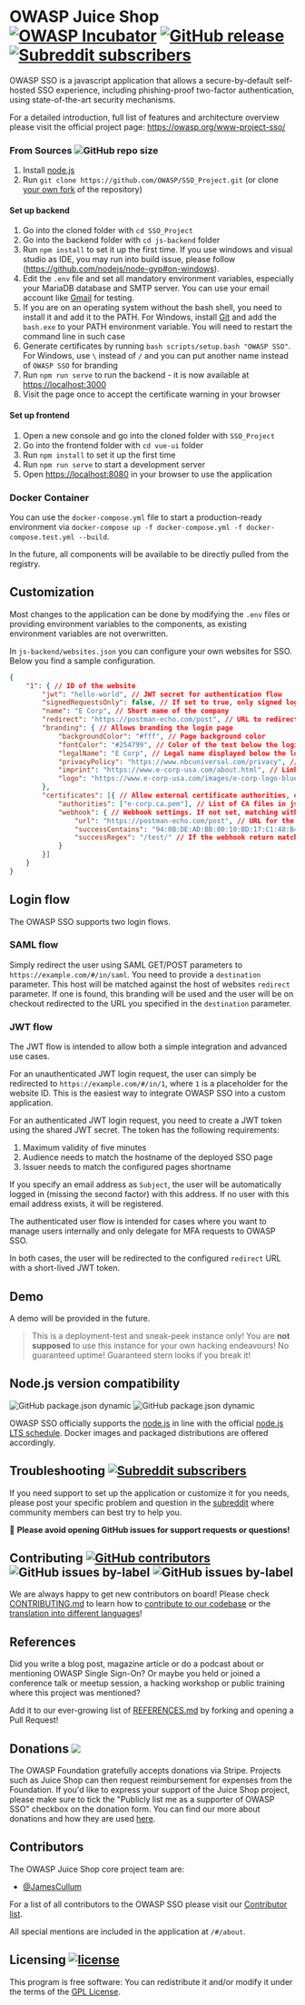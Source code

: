 # OWASP Juice Shop [![OWASP Incubator](https://img.shields.io/badge/owasp-incubator%20project-fe7d37.svg)](https://owasp.org/projects/) [![GitHub release](https://img.shields.io/github/v/release/OWASP/SSO_Project.svg)](https://github.com/OWASP/SSO_Project/releases/latest) [![Subreddit subscribers](https://img.shields.io/reddit/subreddit-subscribers/owasp_sso?style=social)](https://reddit.com/r/owasp_sso)

OWASP SSO is a javascript application that allows a secure-by-default self-hosted SSO experience, 
including phishing-proof two-factor authentication, using state-of-the-art security mechanisms.

For a detailed introduction, full list of features and architecture
overview please visit the official project page:
<https://owasp.org/www-project-sso/>

### From Sources ![GitHub repo size](https://img.shields.io/github/repo-size/OWASP/SSO_Project.svg)

1. Install [node.js](#nodejs-version-compatibility)
2. Run `git clone https://github.com/OWASP/SSO_Project.git` (or
   clone [your own fork](https://github.com/OWASP/SSO_Project/fork)
   of the repository)

#### Set up backend

1. Go into the cloned folder with `cd SSO_Project`
2. Go into the backend folder with `cd js-backend` folder
3. Run `npm install` to set it up the first time. If you use windows and visual studio as IDE, you may run into build issue, please follow (https://github.com/nodejs/node-gyp#on-windows).
4. Edit the `.env` file and set all mandatory environment variables, especially your MariaDB database and SMTP server.
You can use your email account like [Gmail](https://www.hostinger.com/tutorials/how-to-use-free-google-smtp-server) for testing.
5. If you are on an operating system without the bash shell, you need to install it and add it to the PATH.
For Windows, install [Git](https://git-scm.com/download/win) and add the `bash.exe` to your PATH environment variable.
You will need to restart the command line in such case
6. Generate certificates by running `bash scripts/setup.bash "OWASP SSO"`. For Windows, use `\` instead of `/` and you can put another name instead of `OWASP SSO` for branding
7. Run `npm run serve` to run the backend - it is now available at <https://localhost:3000>
8. Visit the page once to accept the certificate warning in your browser

#### Set up frontend

1. Open a new console and go into the cloned folder with `SSO_Project`
2. Go into the frontend folder with `cd vue-ui` folder
3. Run `npm install` to set it up the first time
4. Run `npm run serve` to start a development server
5. Open <https://localhost:8080> in your browser to use the application

### Docker Container

You can use the `docker-compose.yml` file to start a production-ready environment via `docker-compose up -f docker-compose.yml -f docker-compose.test.yml --build`.

In the future, all components will be available to be directly pulled from the registry.

## Customization

Most changes to the application can be done by modifying the `.env` files or providing environment variables to the components,
as existing environment variables are not overwritten.

In `js-backend/websites.json` you can configure your own websites for SSO.
Below you find a sample configuration.

```json
{
	"1": { // ID of the website
		"jwt": "hello-world", // JWT secret for authentication flow
		"signedRequestsOnly": false, // If set to true, only signed login requests are allowed
		"name": "E Corp", // Short name of the company
		"redirect": "https://postman-echo.com/post", // URL to redirect to
		"branding": { // Allows branding the login page
			"backgroundColor": "#fff", // Page background color
			"fontColor": "#254799", // Color of the text below the login box
			"legalName": "E Corp", // Legal name displayed below the login box
			"privacyPolicy": "https://www.nbcuniversal.com/privacy", // Link to privacy policy, mandatory
			"imprint": "https://www.e-corp-usa.com/about.html", // Link to legal imprint, optional
			"logo": "https://www.e-corp-usa.com/images/e-corp-logo-blue.png" // Link to logo
		},
		"certificates": [{ // Allow external certificate authorities, optional
			"authorities": ["e-corp.ca.pem"], // List of CA files in js-backend/keys/ca folder to be used for this webhook
			"webhook": { // Webhook settings. If not set, matching with a custom CA passes authentication
				"url": "https://postman-echo.com/post", // URL for the server to contact for verification
				"successContains": "94:0B:DE:AD:BB:80:10:BD:17:C1:48:B4:5A:B2:66:3C:B5:75:DE:7B:89:37:65:D3:60:FF:B0:09:26:27:B2:91", // If the webhook return contains this text, pass the check
				"successRegex": "/test/" // If the webhook return matches this regex, pass the check
			}
		}]
	}
}
```

## Login flow

The OWASP SSO supports two login flows.

### SAML flow

Simply redirect the user using SAML GET/POST parameters to `https://example.com/#/in/saml`.
You need to provide a `destination` parameter. This host will be matched against the host of websites `redirect` parameter.
If one is found, this branding will be used and the user will be on checkout redirected to the URL you specified in the `destination` parameter.

### JWT flow

The JWT flow is intended to allow both a simple integration and advanced use cases.

For an unauthenticated JWT login request, the user can simply be redirected to `https://example.com/#/in/1`, where `1` is a placeholder for the website ID.
This is the easiest way to integrate OWASP SSO into a custom application.

For an authenticated JWT login request, you need to create a JWT token using the shared JWT secret.
The token has the following requirements:

1. Maximum validity of five minutes
2. Audience needs to match the hostname of the deployed SSO page
3. Issuer needs to match the configured pages shortname

If you specify an email address as `Subject`, the user will be automatically logged in (missing the second factor) with this address.
If no user with this email address exists, it will be registered.

The authenticated user flow is intended for cases where you want to manage users internally and only delegate for MFA requests to OWASP SSO.

In both cases, the user will be redirected to the configured `redirect` URL with a short-lived JWT token.

## Demo

A demo will be provided in the future.

> This is a deployment-test and sneak-peek instance only! You are __not
> supposed__ to use this instance for your own hacking endeavours! No
> guaranteed uptime! Guaranteed stern looks if you break it!

## Node.js version compatibility

![GitHub package.json dynamic](https://img.shields.io/github/package-json/cpu/OWASP/SSO_Project)
![GitHub package.json dynamic](https://img.shields.io/github/package-json/os/OWASP/SSO_Project)

OWASP SSO officially supports the [node.js](http://nodejs.org) in line with the
official [node.js LTS schedule](https://github.com/nodejs/LTS).
Docker images and packaged distributions are offered accordingly.

## Troubleshooting [![Subreddit subscribers](https://img.shields.io/reddit/subreddit-subscribers/owasp_sso?style=social)](https://reddit.com/r/owasp_sso)

If you need support to set up the application or customize it for you needs,
please post your specific problem and question in the [subreddit](https://reddit.com/r/owasp_sso) 
where community members can best try to help you.

:stop_sign: **Please avoid opening GitHub issues for support requests or
questions!**

## Contributing [![GitHub contributors](https://img.shields.io/github/contributors/OWASP/SSO_Project.svg)](https://github.com/OWASP/SSO_Project/graphs/contributors) ![GitHub issues by-label](https://img.shields.io/github/issues/OWASP/SSO_Project/help%20wanted.svg) ![GitHub issues by-label](https://img.shields.io/github/issues/OWASP/SSO_Project/good%20first%20issue.svg)

We are always happy to get new contributors on board! Please check
[CONTRIBUTING.md](CONTRIBUTING.md) to learn how to
[contribute to our codebase](CONTRIBUTING.md#code-contributions) or the
[translation into different languages](CONTRIBUTING.md#i18n-contributions)!

## References

Did you write a blog post, magazine article or do a podcast about or
mentioning OWASP Single Sign-On? Or maybe you held or joined a conference
talk or meetup session, a hacking workshop or public training where this
project was mentioned?

Add it to our ever-growing list of [REFERENCES.md](REFERENCES.md) by
forking and opening a Pull Request!

## Donations [![](https://img.shields.io/badge/support-OWASP%20SSO-blue)](https://owasp.org/donate?reponame=www-project-sso&title=OWASP+Single+Sign-On)

The OWASP Foundation gratefully accepts donations via Stripe. Projects
such as Juice Shop can then request reimbursement for expenses from the
Foundation. If you'd like to express your support of the Juice Shop
project, please make sure to tick the "Publicly list me as a supporter
of OWASP SSO" checkbox on the donation form. You can find our
more about donations and how they are used [here](https://owasp.org/donate/?reponame=www-project-sso&title=OWASP+Single+Sign-On).

## Contributors

The OWASP Juice Shop core project team are:

- [@JamesCullum](https://github.com/JamesCullum)

For a list of all contributors to the OWASP SSO please visit our
[Contributor list](https://github.com/OWASP/SSO_Project/graphs/contributors).

All special mentions are included in the application at `/#/about`.

## Licensing [![license](https://img.shields.io/github/license/OWASP/SSO_Project.svg)](https://github.com/OWASP/SSO_Project/blob/master/LICENSE)

This program is free software: You can redistribute it and/or modify it
under the terms of the
[GPL License](https://github.com/OWASP/SSO_Project/blob/master/LICENSE).
